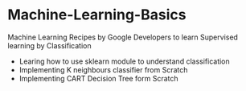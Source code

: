 # Machine-Learning-Basics
 Machine Learning Recipes by Google Developers to learn Supervised learning by Classification 
 
 - Learing how to use sklearn module to understand classification
 - Implementing  K neighbours classifier from Scratch
 - Implementing CART Decision Tree form Scratch
